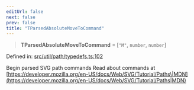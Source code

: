 ```yaml
---
editUrl: false
next: false
prev: false
title: "TParsedAbsoluteMoveToCommand"
---
```


> **TParsedAbsoluteMoveToCommand** = \[`"M"`, `number`, `number`\]

Defined in: [src/util/path/typedefs.ts:102](https://github.com/fabricjs/fabric.js/blob/8206f10a405480a7ba988ff6cfdde6412c1f13f8/src/util/path/typedefs.ts#L102)

Begin parsed SVG path commands
Read about commands at [https://developer.mozilla.org/en-US/docs/Web/SVG/Tutorial/Paths\|MDN](https://developer.mozilla.org/en-US/docs/Web/SVG/Tutorial/Paths|MDN)
